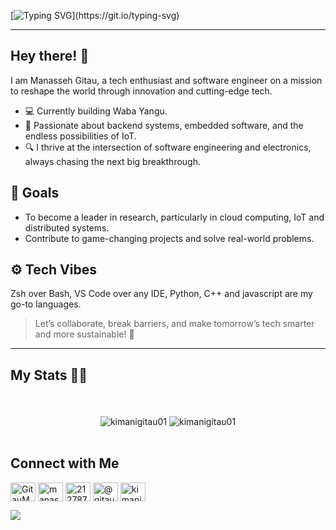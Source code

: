 [![Typing SVG](https://readme-typing-svg.demolab.com?font=Arima&pause=1000&width=435&lines=Hello+there++%F0%9F%91%8B%F0%9F%8F%BD%2C+I+am+Manasseh+Gitau%2C;A+software+Engineer+%F0%9F%91%A8%F0%9F%8F%BD%E2%80%8D%F0%9F%94%AC%2C;+All+things+IoT+and+distributed+systems+%F0%9F%A7%91%F0%9F%8F%BD%E2%80%8D%F0%9F%92%BB%2C;Always+learning+new+stuff+%F0%9F%93%96.)](https://git.io/typing-svg)
___
## Hey there! 👋
I am Manasseh Gitau, a tech enthusiast and software engineer on a mission to reshape the world through innovation and cutting-edge tech.

- 💻 Currently building Waba Yangu.
- 🔭 Passionate about backend systems, embedded software, and the endless possibilities of IoT. 
- 🔍 I thrive at the intersection of software engineering and electronics, always chasing the next big breakthrough.

## 🎯 Goals

- To become a leader in research, particularly in cloud computing, IoT and distributed systems.
- Contribute to game-changing projects and solve real-world problems.

## ⚙️ Tech Vibes
Zsh over Bash, VS Code over any IDE, Python, C++ and javascript are my go-to languages.


> Let’s collaborate, break barriers, and make tomorrow’s tech smarter and more sustainable! 🚀
___
## My Stats 🦾🥇
<p align="center">
        <br><br>
        <img align="center" 
        src ="https://github-readme-stats.vercel.app/api/wakatime?username=manassehgitau&layout=compact&theme=tokyonight" alt="kimanigitau01"/>
        <img align="center" 
        src ="https://github-readme-stats.vercel.app/api?username=manassehgitau&show_icons=true&hide_border=false&theme=tokyonight" alt="kimanigitau01"/>
        <br><br>
</p>

## Connect with Me

<p align="left">
<a href="https://twitter.com/GitauManasseh" target="blank"><img align="center" src="https://raw.githubusercontent.com/rahuldkjain/github-profile-readme-generator/master/src/images/icons/Social/twitter.svg" alt="GitauManasseh" height="30" width="40" /></a>
<a href="https://linkedin.com/in/manasseh-gitau-756726224/" target="blank"><img align="center" src="https://raw.githubusercontent.com/rahuldkjain/github-profile-readme-generator/master/src/images/icons/Social/linked-in-alt.svg" alt="manasseh-gitau-756726224/" height="30" width="40" /></a>
<a href="https://stackoverflow.com/users/21278771" target="blank"><img align="center" src="https://raw.githubusercontent.com/rahuldkjain/github-profile-readme-generator/master/src/images/icons/Social/stack-overflow.svg" alt="21278771" height="30" width="40" /></a>
<a href="https://medium.com/@gitaumanasseh1" target="blank"><img align="center" src="https://raw.githubusercontent.com/rahuldkjain/github-profile-readme-generator/master/src/images/icons/Social/medium.svg" alt="@gitaumanasseh1" height="30" width="40" /></a>
<a href="https://www.leetcode.com/kimanigitau01" target="blank"><img align="center" src="https://raw.githubusercontent.com/rahuldkjain/github-profile-readme-generator/master/src/images/icons/Social/leet-code.svg" alt="kimanigitau01" height="30" width="40" /></a>
</p>
<a href="https://visitcount.itsvg.in">
  <img src="https://visitcount.itsvg.in/api?id=manassehgitau&label=Profile%20Views&color=1&icon=0&pretty=false" />
</a>

